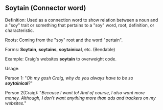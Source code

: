 ## Soytain (Connector word)

Definition: Used as a connection word to show relation between a noun and a "soy" trait or something that
pertains to a "soy" word, root, definition, or characteristic.

Roots: Coming from the "soy" root and the word "pertain".

Forms: __Soytain__, __soytains__, __soytainical__, etc. (Bendable)

Example: Craig's websites __soytain__ to overweight code.

Usage: 

Person 1: "*Oh my gosh Craig, why do you
always have to be so __soytainical__?*"

Person 2(Craig): "*Because I want to! And of course,
I also want more money. Although, I don't want anything more
than ads and trackers on my websites.*"
